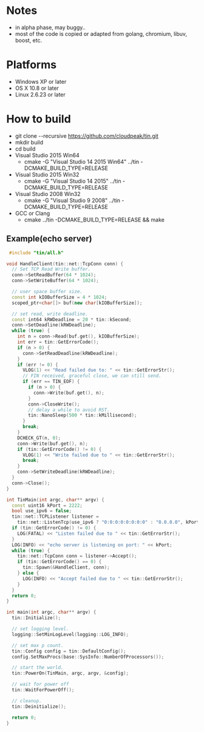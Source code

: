 # Notes
  + in alpha phase, may buggy..
  + most of the code is copied or adapted from golang, chromium, libuv,  boost, etc.

# Platforms
  +  Windows XP or later
  +  OS X 10.8 or later
  +  Linux 2.6.23 or later

# How to build
  + git clone --recursive https://github.com/cloudpeak/tin.git
  + mkdir build
  + cd build
  + Visual Studio 2015 Win64
    + cmake -G "Visual Studio 14 2015 Win64" ../tin -DCMAKE_BUILD_TYPE=RELEASE
  + Visual Studio 2015 Win32
    + cmake -G "Visual Studio 14 2015" ../tin -DCMAKE_BUILD_TYPE=RELEASE
  + Visual Studio 2008 Win32
    + cmake -G "Visual Studio 9 2008" ../tin -DCMAKE_BUILD_TYPE=RELEASE
  + GCC or Clang
    + cmake ../tin -DCMAKE_BUILD_TYPE=RELEASE && make

## Example(echo server)
```c++
 #include "tin/all.h"

void HandleClient(tin::net::TcpConn conn) {
  // Set TCP Read Write buffer.
  conn->SetReadBuffer(64 * 1024);
  conn->SetWriteBuffer(64 * 1024);

  // user space buffer size.
  const int kIOBufferSize = 4 * 1024;
  scoped_ptr<char[]> buf(new char[kIOBufferSize]);

  // set read, write deadline.
  const int64 kRWDeadline = 20 * tin::kSecond;
  conn->SetDeadline(kRWDeadline);
  while (true) {
    int n = conn->Read(buf.get(), kIOBufferSize);
    int err = tin::GetErrorCode();
    if (n > 0) {
      conn->SetReadDeadline(kRWDeadline);
    }
    if (err != 0) {
      VLOG(1) << "Read failed due to: " << tin::GetErrorStr();
      // FIN received, graceful close, we can still send.
      if (err == TIN_EOF) {
        if (n > 0) {
          conn->Write(buf.get(), n);
        }
        conn->CloseWrite();
        // delay a while to avoid RST.
        tin::NanoSleep(500 * tin::kMillisecond);
      }
      break;
    }
    DCHECK_GT(n, 0);
    conn->Write(buf.get(), n);
    if (tin::GetErrorCode() != 0) {
      VLOG(1) << "Write failed due to " << tin::GetErrorStr();
      break;
    }
    conn->SetWriteDeadline(kRWDeadline);
  }
  conn->Close();
}

int TinMain(int argc, char** argv) {
  const uint16 kPort = 2222;
  bool use_ipv6 = false;
  tin::net::TCPListener listener =
    tin::net::ListenTcp(use_ipv6 ? "0:0:0:0:0:0:0:0" : "0.0.0.0", kPort);
  if (tin::GetErrorCode() != 0) {
    LOG(FATAL) << "Listen failed due to " << tin::GetErrorStr();
  }
  LOG(INFO) << "echo server is listening on port: " << kPort;
  while (true) {
    tin::net::TcpConn conn = listener->Accept();
    if (tin::GetErrorCode() == 0) {
      tin::Spawn(&HandleClient, conn);
    } else {
      LOG(INFO) << "Accept failed due to " << tin::GetErrorStr();
    }
  }
  return 0;
}

int main(int argc, char** argv) {
  tin::Initialize();

  // set logging level.
  logging::SetMinLogLevel(logging::LOG_INFO);

  // set max p count.
  tin::Config config = tin::DefaultConfig();
  config.SetMaxProcs(base::SysInfo::NumberOfProcessors());

  // start the world.
  tin::PowerOn(TinMain, argc, argv, &config);

  // wait for power off
  tin::WaitForPowerOff();

  // cleanup.
  tin::Deinitialize();

  return 0;
}


```